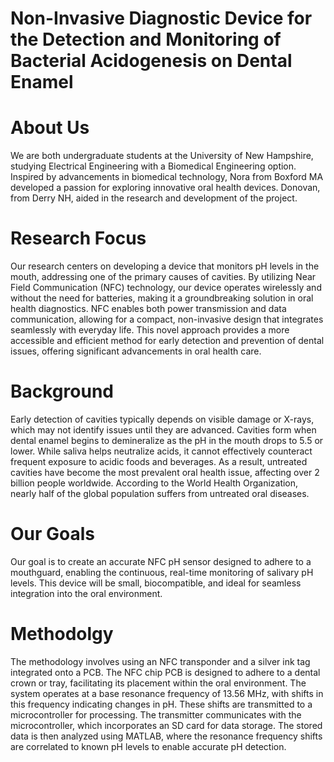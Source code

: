 # Non-Invasive Diagnostic Device for the Detection and Monitoring of Bacterial Acidogenesis on Dental Enamel
# About Us 
We are both undergraduate students at the University of New Hampshire, studying Electrical Engineering with a Biomedical Engineering option. Inspired by advancements in biomedical technology, Nora from Boxford MA developed a passion for exploring innovative oral health devices. Donovan, from Derry NH, aided in the research and development of the project.
# Research Focus
Our research centers on developing a device that monitors pH levels in the mouth, addressing one of the primary causes of cavities. By utilizing Near Field Communication (NFC) technology, our device operates wirelessly and without the need for batteries, making it a groundbreaking solution in oral health diagnostics. NFC enables both power transmission and data communication, allowing for a compact, non-invasive design that integrates seamlessly with everyday life. This novel approach provides a more accessible and efficient method for early detection and prevention of dental issues, offering significant advancements in oral health care.
# Background
Early detection of cavities typically depends on visible damage or X-rays, which may not identify issues until they are advanced. Cavities form when dental enamel begins to demineralize as the pH in the mouth drops to 5.5 or lower. While saliva helps neutralize acids, it cannot effectively counteract frequent exposure to acidic foods and beverages. As a result, untreated cavities have become the most prevalent oral health issue, affecting over 2 billion people worldwide. According to the World Health Organization, nearly half of the global population suffers from untreated oral diseases.
# Our Goals
Our goal is to create an accurate NFC pH sensor designed to adhere to a mouthguard, enabling the continuous, real-time monitoring of salivary pH levels. This device will be small, biocompatible, and ideal for seamless integration into the oral environment.
# Methodolgy
The methodology involves using an NFC transponder and a silver ink tag integrated onto a PCB. The NFC chip PCB is designed to adhere to a dental crown or tray, facilitating its placement within the oral environment. The system operates at a base resonance frequency of 13.56 MHz, with shifts in this frequency indicating changes in pH. These shifts are transmitted to a microcontroller for processing. The transmitter communicates with the microcontroller, which incorporates an SD card for data storage. The stored data is then analyzed using MATLAB, where the resonance frequency shifts are correlated to known pH levels to enable accurate pH detection.
